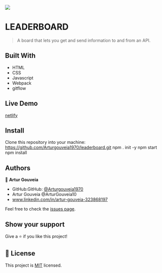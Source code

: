 ![](https://img.shields.io/badge/Microverse-blueviolet)

# LEADERBOARD

> A board that lets you get and send information to and from an API.

## Built With

- HTML
- CSS
- Javascript
- Webpack
- gitflow

## Live Demo

[netlify](https://artur-leaderboard.netlify.app/)

## Install

Clone this repository into your machine:
https://github.com/Arturgouveia1970/leaderboard.git
npm . init -y
npm start
npm install

## Authors

👤 **Artur Gouveia**

- GitHub:GitHub: [@Arturgouveia1970](https://github.com/Arturgouveia1970)
- Artur Gouveia @ArturGouveia10
- www.linkedin.com/in/artur-gouveia-323868197

Feel free to check the [issues page](../../issues/).

## Show your support

Give a ⭐️ if you like this project!

## 📝 License

This project is [MIT](./MIT.md) licensed.
